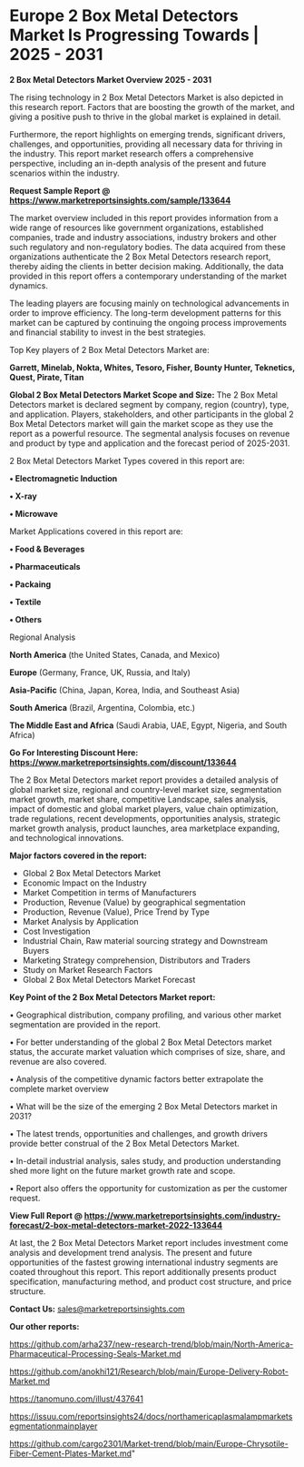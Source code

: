 # Europe 2 Box Metal Detectors Market Is Progressing Towards | 2025 - 2031

<Strong> 2 Box Metal Detectors Market Overview 2025 - 2031</strong>

The rising technology in 2 Box Metal Detectors Market is also depicted in this research report. Factors that are boosting the growth of the market, and giving a positive push to thrive in the global market is explained in detail.

Furthermore, the report highlights on emerging trends, significant drivers, challenges, and opportunities, providing all necessary data for thriving in the industry. This report market research offers a comprehensive perspective, including an in-depth analysis of the present and future scenarios within the industry.

<strong>Request Sample Report @ <a href=https://www.marketreportsinsights.com/sample/133644>https://www.marketreportsinsights.com/sample/133644</a></strong>

The market overview included in this report provides information from a wide range of resources like government organizations, established companies, trade and industry associations, industry brokers and other such regulatory and non-regulatory bodies. The data acquired from these organizations authenticate the 2 Box Metal Detectors research report, thereby aiding the clients in better decision making. Additionally, the data provided in this report offers a contemporary understanding of the market dynamics.

The leading players are focusing mainly on technological advancements in order to improve efficiency. The long-term development patterns for this market can be captured by continuing the ongoing process improvements and financial stability to invest in the best strategies.

Top Key players of 2 Box Metal Detectors Market are:

<strong>Garrett, Minelab, Nokta, Whites, Tesoro, Fisher, Bounty Hunter, Teknetics, Quest, Pirate, Titan</strong>

<strong><b>Global 2 Box Metal Detectors Market Scope and Size:</b></strong>
The 2 Box Metal Detectors market is declared segment by company, region (country), type, and application. Players, stakeholders, and other participants in the global 2 Box Metal Detectors market will gain the market scope as they use the report as a powerful resource. The segmental analysis focuses on revenue and product by type and application and the forecast period of 2025-2031.

2 Box Metal Detectors Market Types covered in this report are:

<strong>• Electromagnetic Induction

• X-ray

• Microwave</strong>

Market Applications covered in this report are:

<strong>• Food & Beverages

• Pharmaceuticals

• Packaing

• Textile

• Others</strong> 

Regional Analysis

<strong>North America</strong> (the United States, Canada, and Mexico)

<strong>Europe</strong> (Germany, France, UK, Russia, and Italy)

<strong>Asia-Pacific</strong> (China, Japan, Korea, India, and Southeast Asia)

<strong>South America</strong> (Brazil, Argentina, Colombia, etc.)

<strong>The Middle East and Africa</strong> (Saudi Arabia, UAE, Egypt, Nigeria, and South Africa)

<strong>Go For Interesting Discount Here: <a href=https://www.marketreportsinsights.com/discount/133644>https://www.marketreportsinsights.com/discount/133644</a></strong>

The 2 Box Metal Detectors market report provides a detailed analysis of global market size, regional and country-level market size, segmentation market growth, market share, competitive Landscape, sales analysis, impact of domestic and global market players, value chain optimization, trade regulations, recent developments, opportunities analysis, strategic market growth analysis, product launches, area marketplace expanding, and technological innovations.

<strong><b>Major factors covered in the report:</b></strong>
<ul>
  <li>Global 2 Box Metal Detectors Market </li>
  <li>Economic Impact on the Industry</li>
  <li>Market Competition in terms of Manufacturers</li>
  <li>Production, Revenue (Value) by geographical segmentation</li>
  <li>Production, Revenue (Value), Price Trend by Type</li>
  <li>Market Analysis by Application</li>
  <li>Cost Investigation</li>
  <li>Industrial Chain, Raw material sourcing strategy and Downstream Buyers</li>
  <li>Marketing Strategy comprehension, Distributors and Traders</li>
  <li>Study on Market Research Factors</li>
  <li>Global 2 Box Metal Detectors Market Forecast</li>
</ul>

<strong><b>Key Point of the 2 Box Metal Detectors Market report:</b></strong>

• Geographical distribution, company profiling, and various other market segmentation are provided in the report.

• For better understanding of the global 2 Box Metal Detectors market status, the accurate market valuation which comprises of size, share, and revenue are also covered.

• Analysis of the competitive dynamic factors better extrapolate the complete market overview

• What will be the size of the emerging 2 Box Metal Detectors market in 2031?

• The latest trends, opportunities and challenges, and growth drivers provide better construal of the 2 Box Metal Detectors Market.

• In-detail industrial analysis, sales study, and production understanding shed more light on the future market growth rate and scope.

• Report also offers the opportunity for customization as per the customer request.

<strong><b>View Full Report @ <a href=https://www.marketreportsinsights.com/industry-forecast/2-box-metal-detectors-market-2022-133644>https://www.marketreportsinsights.com/industry-forecast/2-box-metal-detectors-market-2022-133644</a></b></strong>


At last, the 2 Box Metal Detectors Market report includes investment come analysis and development trend analysis. The present and future opportunities of the fastest growing international industry segments are coated throughout this report. This report additionally presents product specification, manufacturing method, and product cost structure, and price structure.

<strong>Contact Us:</strong>
sales@marketreportsinsights.com

<strong>Our other reports:</strong>

<a href=https://github.com/arha237/new-research-trend/blob/main/North-America-Pharmaceutical-Processing-Seals-Market.md>https://github.com/arha237/new-research-trend/blob/main/North-America-Pharmaceutical-Processing-Seals-Market.md</a>

<a href=https://github.com/anokhi121/Research/blob/main/Europe-Delivery-Robot-Market.md>https://github.com/anokhi121/Research/blob/main/Europe-Delivery-Robot-Market.md</a>

<a href=https://tanomuno.com/illust/437641>https://tanomuno.com/illust/437641</a>

<a href=https://issuu.com/reportsinsights24/docs/northamericaplasmalampmarketsegmentationmainplayer>https://issuu.com/reportsinsights24/docs/northamericaplasmalampmarketsegmentationmainplayer</a>

<a href=https://github.com/cargo2301/Market-trend/blob/main/Europe-Chrysotile-Fiber-Cement-Plates-Market.md>https://github.com/cargo2301/Market-trend/blob/main/Europe-Chrysotile-Fiber-Cement-Plates-Market.md</a>"
